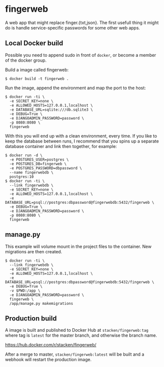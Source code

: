 # fingerweb

A web app that might replace finger.{txt,json}.
The first usefull thing it might do is handle service-specific passwords
for some other web apps.

## Local Docker build

Possible you need to append sudo in front of `docker`, or become a member of the docker group.

Build a image called fingerweb:

`$ docker build -t fingerweb .`

Run the image, append the environment and map the port to the host:

```
$ docker run -ti \
  -e SECRET_KEY=none \
  -e ALLOWED_HOSTS=127.0.0.1,localhost \
  -e DATABASE_URL=sqlite:///db.sqlite3 \
  -e DEBUG=True \
  -e DJANGOADMIN_PASSWORD=password \
  -p 8080:8080 \
  fingerweb
```

With this you will end up with a clean environment, every time. If you like to keep
the database between runs, I recommend that you spins up a separate database container
and link then together, for example:

```
$ docker run -d \
  -e POSTGRES_USER=postgres \
  -e POSTGRES_DB=fingerweb \
  -e POSTGRES_PASSWORD=dbpassword \
  --name fingerwebdb \
  postgres:10
$ docker run -ti \
  --link fingerwebdb \
  -e SECRET_KEY=none \
  -e ALLOWED_HOSTS=127.0.0.1,localhost \
  -e DATABASE_URL=psql://postgres:dbpassword@fingerwebdb:5432/fingerweb \
  -e DEBUG=True \
  -e DJANGOADMIN_PASSWORD=password \
  -p 8080:8080 \
  fingerweb
```

## manage.py

This example will volume mount in the project files to the container. New migrations
are then created.

```
$ docker run -ti \
  --link fingerwebdb \
  -e SECRET_KEY=none \
  -e ALLOWED_HOSTS=127.0.0.1,localhost \
  -e DATABASE_URL=psql://postgres:dbpassword@fingerwebdb:5432/fingerweb \
  -e DEBUG=True \
  -v $PWD:/app \
  -e DJANGOADMIN_PASSWORD=password \
  fingerweb \
  /app/manage.py makemigrations
```

## Production build

A image is built and published to Docker Hub at `stacken/fingerweb:tag` where
tag is `latest` for the master branch, and otherwise the branch name.

https://hub.docker.com/r/stacken/fingerweb/

After a merge to master, `stacken/fingerweb:latest` will be built and a webhook
will restart the production image.
